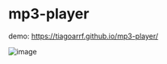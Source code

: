 # mp3-player
demo: https://tiagoarrf.github.io/mp3-player/

![image](https://github.com/tiagoarrf/mp3-player/assets/104157123/24279bcb-0252-4038-b7e5-b2cf5255f32a)

